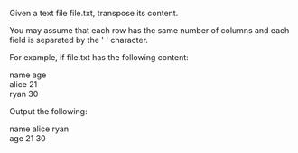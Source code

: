 Given a text file file.txt, transpose its content.

You may assume that each row has the same number of columns and each field is separated by the ' ' character.

For example, if file.txt has the following content:

name age  
alice 21  
ryan 30  

Output the following:

name alice ryan  
age 21 30

